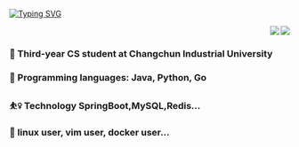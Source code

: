 [![Typing SVG](https://readme-typing-svg.herokuapp.com?pause=500&lines=Hi+there+%F0%9F%91%8B;I'm+XiaXinyu)](https://git.io/typing-svg)




<img align="right" src="https://github-readme-stats.vercel.app/api?username=ThinyuXia&theme=prussian&show_icons=true&count_private=true&hide=contribs,issues" />

<img align="right" src="https://github-readme-stats.vercel.app/api/top-langs/?username=ThinyuXia&layout=compact&theme=algolia&hide=html,css,JavaScript" />
<br/>

### 🏫 Third-year CS student at Changchun Industrial University
### 🔮 Programming languages: Java, Python, Go
### ⛹️‍♀️ Technology SpringBoot,MySQL,Redis...
### 🔆 linux user, vim user, docker user...

